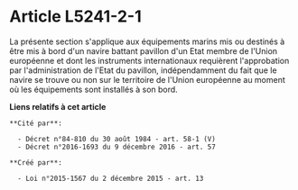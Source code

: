 # Article L5241-2-1

La présente section s'applique aux équipements marins mis ou destinés à être mis à bord d'un navire battant pavillon d'un
Etat membre de l'Union européenne et dont les instruments internationaux requièrent l'approbation par l'administration de
l'Etat du pavillon, indépendamment du fait que le navire se trouve ou non sur le territoire de l'Union européenne au moment
où les équipements sont installés à son bord.

**Liens relatifs à cet article**

	**Cité par**:

	  - Décret n°84-810 du 30 août 1984 - art. 58-1 (V)
	  - Décret n°2016-1693 du 9 décembre 2016 - art. 57

	**Créé par**:

	  - Loi n°2015-1567 du 2 décembre 2015 - art. 13
